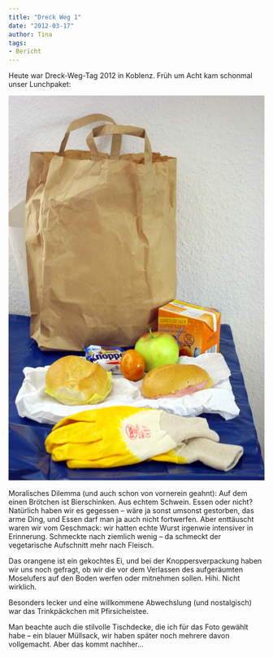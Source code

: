 ```yaml
---
title: "Dreck Weg 1"
date: "2012-03-17" 
author: Tina
tags:
- Bericht
---
```


Heute war Dreck-Weg-Tag 2012 in Koblenz. Früh um Acht kam schonmal unser Lunchpaket:

[![](images/imgp8698.jpg "Lunchpaket")](http://apfeleimer.wordpress.com/2012/03/17/dreck-weg-1/imgp8698/)

Moralisches Dilemma (und auch schon von vornerein geahnt): Auf dem einen Brötchen ist Bierschinken. Aus echtem Schwein. Essen oder nicht? Natürlich haben wir es gegessen – wäre ja sonst umsonst gestorben, das arme Ding, und Essen darf man ja auch nicht fortwerfen. Aber enttäuscht waren wir vom Geschmack: wir hatten echte Wurst irgenwie intensiver in Erinnerung. Schmeckte nach ziemlich wenig – da schmeckt der vegetarische Aufschnitt mehr nach Fleisch.

Das orangene ist ein gekochtes Ei, und bei der Knoppersverpackung haben wir uns noch gefragt, ob wir die vor dem Verlassen des aufgeräumten Moselufers auf den Boden werfen oder mitnehmen sollen. Hihi. Nicht wirklich.

Besonders lecker und eine willkommene Abwechslung (und nostalgisch) war das Trinkpäckchen mit Pfirsicheistee.

Man beachte auch die stilvolle Tischdecke, die ich für das Foto gewählt habe – ein blauer Müllsack, wir haben später noch mehrere davon vollgemacht. Aber das kommt nachher...
